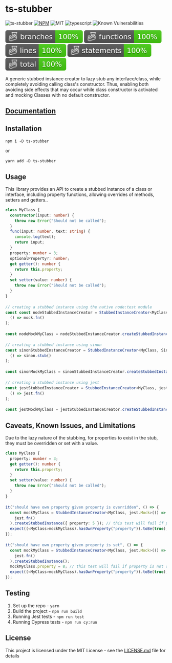 # ts-stubber

![ts-stubber](https://github.com/ShellyDCMS/ts-stubber/actions/workflows/npm-publish.yml/badge.svg)
[![NPM](https://img.shields.io/npm/v/ts-stubber)](https://www.npmjs.com/package/ts-stubber)
![MIT](https://camo.githubusercontent.com/a4426cbe5c21edb002526331c7a8fbfa089e84a550567b02a0d829a98b136ad0/68747470733a2f2f696d672e736869656c64732e696f2f62616467652f4c6963656e73652d4d49542d79656c6c6f772e737667)
![typescript](https://camo.githubusercontent.com/017786f7ebc845ae38c14f3bc28dc6162e756f33ea8549fd4f9071c405edb5de/68747470733a2f2f696d672e736869656c64732e696f2f62616467652f2533432532462533452d547970655363726970742d2532333030373463312e737667)
![Known Vulnerabilities](https://snyk.io/test/github/{ShellyDCMS}/{ts-stubber}/badge.svg)

![Branches](https://raw.githubusercontent.com/ShellyDCMS/ts-stubber/badges/badges/coverage-branches.svg)
![Functions](https://raw.githubusercontent.com/ShellyDCMS/ts-stubber/badges/badges/coverage-functions.svg)
![Lines](https://raw.githubusercontent.com/ShellyDCMS/ts-stubber/badges/badges/coverage-lines.svg)
![Statements](https://raw.githubusercontent.com/ShellyDCMS/ts-stubber/badges/badges/coverage-statements.svg)
![Coverage total](https://raw.githubusercontent.com/ShellyDCMS/ts-stubber/badges/badges/coverage-total.svg)

A generic stubbed instance creator to lazy stub any interface/class, while completely avoiding calling class's constructor.
Thus, enabling both avoiding side effects that may occur while class constructor is activated and mocking Classes with no default constructor.

## [Documentation](https://shellydcms.github.io/ts-stubber/modules.html)

## Installation

`npm i -D ts-stubber`

or

`yarn add -D ts-stubber`

## Usage

This library provides an API to create a stubbed instance of a class or interface, including property functions, allowing overrides of methods, setters and getters..

```ts
class MyClass {
  constructor(input: number) {
    throw new Error("Should not be called");
  }
  func(input: number, text: string) {
    console.log(text);
    return input;
  }
  property: number = 3;
  optionalProperty?: number;
  get getter(): number {
    return this.property;
  }
  set setter(value: number) {
    throw new Error("Should not be called");
  }
}

// creating a stubbed instance using the native node:test module
const const nodeStubbedInstanceCreator = StubbedInstanceCreator<MyClass, Mock<Function>>(
  () => mock.fn()
);

const nodeMockMyClass = nodeStubbedInstanceCreator.createStubbedInstance();

// creating a stubbed instance using sinon
const sinonStubbedInstanceCreator = StubbedInstanceCreator<MyClass, SinonStub>(
  () => sinon.stub()
);

const sinonMockMyClass = sinonStubbedInstanceCreator.createStubbedInstance();

// creating a stubbed instance using jest
const jestStubbedInstanceCreator = StubbedInstanceCreator<MyClass, jest.Mock>(
  () => jest.fn()
);

const jestMockMyClass = jestStubbedInstanceCreator.createStubbedInstance();
```

## Caveats, Known Issues, and Limitations

Due to the lazy nature of the stubbing, for properties to exist in the stub, they must be overridden or set with a value.

```ts
class MyClass {
  property: number = 3;
  get getter(): number {
    return this.property;
  }
  set setter(value: number) {
    throw new Error("Should not be called");
  }
}

it("should have own property given property is overridden", () => {
  const mockMyClass = StubbedInstanceCreator<MyClass, jest.Mock>(() =>
    jest.fn()
  ).createStubbedInstance({ property: 5 }); // this test will fail if property is not overridden
  expect((<MyClass>mockMyClass).hasOwnProperty("property")).toBe(true);
});

it("should have own property given property is set", () => {
  const mockMyClass = StubbedInstanceCreator<MyClass, jest.Mock>(() =>
    jest.fn()
  ).createStubbedInstance();
  mockMyClass.property = 8; // this test will fail if property is not set
  expect((<MyClass>mockMyClass).hasOwnProperty("property")).toBe(true);
});
```

## Testing

1. Set up the repo - `yarn`
2. Build the project - `npm run build`
3. Running Jest tests - `npm run test`
4. Running Cypress tests - `npm run cy:run`

## License

This project is licensed under the MIT License - see the [LICENSE.md](https://raw.githubusercontent.com/ShellyDCMS/ts-stubber/main/LICENSE.md) file for details
